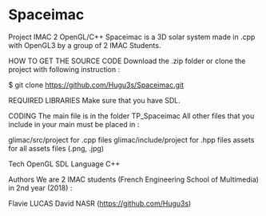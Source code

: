 # Spaceimac
Project IMAC 2 OpenGL/C++
Spaceimac is a 3D solar system made in .cpp with OpenGL3 by a group of 2 IMAC Students.

HOW TO GET THE SOURCE CODE
Download the .zip folder or clone the project with following instruction :

$ git clone https://github.com/Hugu3s/Spaceimac.git

REQUIRED LIBRARIES
Make sure that you have SDL.

CODING
The main file is in the folder TP_Spaceimac All other files that you include in your main must be placed in :

glimac/src/project for .cpp files
glimac/include/project for .hpp files
assets for all assets files (.png, .jpg)

Tech
OpenGL
SDL
Language
C++

Authors
We are 2 IMAC students (French Engineering School of Multimedia) in 2nd year (2018) :

Flavie LUCAS 
David NASR (https://github.com/Hugu3s)
